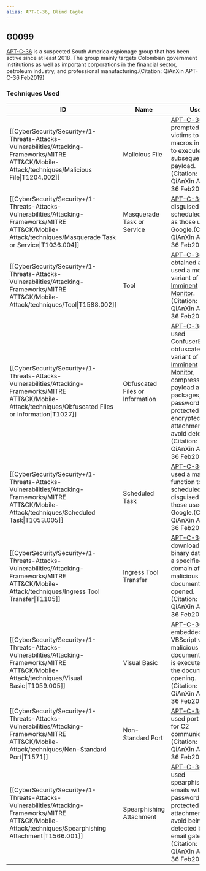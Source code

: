 ```yaml
---
alias: APT-C-36, Blind Eagle
---
```


## G0099

[APT-C-36](https://attack.mitre.org/groups/G0099) is a suspected South America espionage group that has been active since at least 2018. The group mainly targets Colombian government institutions as well as important corporations in the financial sector, petroleum industry, and professional manufacturing.(Citation: QiAnXin APT-C-36 Feb2019)


### Techniques Used

| ID | Name | Use |
| --- | --- | --- |
| [[CyberSecurity/Security+/1-Threats-Attacks-Vulnerabilities/Attacking-Frameworks/MITRE ATT&CK/Mobile-Attack/techniques/Malicious File\|T1204.002]] | Malicious File | [APT-C-36](https://attack.mitre.org/groups/G0099) has prompted victims to accept macros in order to execute the subsequent payload.(Citation: QiAnXin APT-C-36 Feb2019) |
| [[CyberSecurity/Security+/1-Threats-Attacks-Vulnerabilities/Attacking-Frameworks/MITRE ATT&CK/Mobile-Attack/techniques/Masquerade Task or Service\|T1036.004]] | Masquerade Task or Service | [APT-C-36](https://attack.mitre.org/groups/G0099) has disguised its scheduled tasks as those used by Google.(Citation: QiAnXin APT-C-36 Feb2019) |
| [[CyberSecurity/Security+/1-Threats-Attacks-Vulnerabilities/Attacking-Frameworks/MITRE ATT&CK/Mobile-Attack/techniques/Tool\|T1588.002]] | Tool | [APT-C-36](https://attack.mitre.org/groups/G0099) obtained and used a modified variant of [Imminent Monitor](https://attack.mitre.org/software/S0434).(Citation: QiAnXin APT-C-36 Feb2019) |
| [[CyberSecurity/Security+/1-Threats-Attacks-Vulnerabilities/Attacking-Frameworks/MITRE ATT&CK/Mobile-Attack/techniques/Obfuscated Files or Information\|T1027]] | Obfuscated Files or Information | [APT-C-36](https://attack.mitre.org/groups/G0099) has used ConfuserEx to obfuscate its variant of [Imminent Monitor](https://attack.mitre.org/software/S0434), compressed payload and RAT packages, and password protected encrypted email attachments to avoid detection.(Citation: QiAnXin APT-C-36 Feb2019) |
| [[CyberSecurity/Security+/1-Threats-Attacks-Vulnerabilities/Attacking-Frameworks/MITRE ATT&CK/Mobile-Attack/techniques/Scheduled Task\|T1053.005]] | Scheduled Task | [APT-C-36](https://attack.mitre.org/groups/G0099) has used a macro function to set scheduled tasks, disguised as those used by Google.(Citation: QiAnXin APT-C-36 Feb2019) |
| [[CyberSecurity/Security+/1-Threats-Attacks-Vulnerabilities/Attacking-Frameworks/MITRE ATT&CK/Mobile-Attack/techniques/Ingress Tool Transfer\|T1105]] | Ingress Tool Transfer | [APT-C-36](https://attack.mitre.org/groups/G0099) has downloaded binary data from a specified domain after the malicious document is opened.(Citation: QiAnXin APT-C-36 Feb2019) |
| [[CyberSecurity/Security+/1-Threats-Attacks-Vulnerabilities/Attacking-Frameworks/MITRE ATT&CK/Mobile-Attack/techniques/Visual Basic\|T1059.005]] | Visual Basic | [APT-C-36](https://attack.mitre.org/groups/G0099) has embedded a VBScript within a malicious Word document which is executed upon the document opening.(Citation: QiAnXin APT-C-36 Feb2019) |
| [[CyberSecurity/Security+/1-Threats-Attacks-Vulnerabilities/Attacking-Frameworks/MITRE ATT&CK/Mobile-Attack/techniques/Non-Standard Port\|T1571]] | Non-Standard Port | [APT-C-36](https://attack.mitre.org/groups/G0099) has used port 4050 for C2 communications.(Citation: QiAnXin APT-C-36 Feb2019) |
| [[CyberSecurity/Security+/1-Threats-Attacks-Vulnerabilities/Attacking-Frameworks/MITRE ATT&CK/Mobile-Attack/techniques/Spearphishing Attachment\|T1566.001]] | Spearphishing Attachment | [APT-C-36](https://attack.mitre.org/groups/G0099) has used spearphishing emails with password protected RAR attachment to avoid being detected by the email gateway.(Citation: QiAnXin APT-C-36 Feb2019)  |
